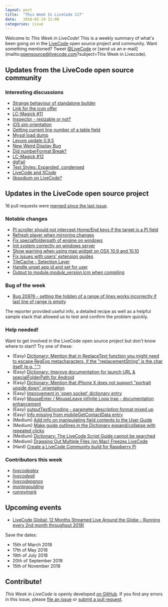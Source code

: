```yaml
---
layout: post
title:  "This Week In LiveCode 117"
date:   2018-02-19 12:00
categories: issue
---
```


Welcome to *This Week in LiveCode*!  This is a weekly summary of what's been
going on in the [LiveCode](https://livecode.com/) open source project and
community.  Want something mentioned?  Tweet
[@LiveCode](https://twitter.com/LiveCode) or
[send us an e-mail](mailto:opensource@livecode.com?subject=This Week in Livecode).

## Updates from the LiveCode open source community

<!---
### News & blog posts

- [LiveCode 9 - The final preview](https://livecode.com/livecode-9-the-final-preview/)
--->



### Interesting discussions

- [Strange behaviour of standalone builder](https://www.mail-archive.com/use-livecode@lists.runrev.com/msg92723.html)
- [Link for the icon offer](https://www.mail-archive.com/use-livecode@lists.runrev.com/msg92734.html)
- [LC-Magick #11](https://www.mail-archive.com/use-livecode@lists.runrev.com/msg92747.html)
- [Inspector - resizable or not?](https://www.mail-archive.com/use-livecode@lists.runrev.com/msg92748.html)
- [iOS sim orientation](https://www.mail-archive.com/use-livecode@lists.runrev.com/msg92761.html)
- [Getting current line number of a table field](https://www.mail-archive.com/use-livecode@lists.runrev.com/msg92764.html)
- [Mysql load dump](https://www.mail-archive.com/use-livecode@lists.runrev.com/msg92766.html)
- [Levure update 0.9.5](https://www.mail-archive.com/use-livecode@lists.runrev.com/msg92777.html)
- [New Weird Display Bug](https://www.mail-archive.com/use-livecode@lists.runrev.com/msg92795.html)
- [Did numberFormat Break?](https://www.mail-archive.com/use-livecode@lists.runrev.com/msg92813.html)
- [LC-Magick #12](https://www.mail-archive.com/use-livecode@lists.runrev.com/msg92834.html)
- [dgFail](https://www.mail-archive.com/use-livecode@lists.runrev.com/msg92840.html)
- [Text Styles: Expanded, condensed](https://www.mail-archive.com/use-livecode@lists.runrev.com/msg92852.html)
- [LiveCode and XCode](https://www.mail-archive.com/use-livecode@lists.runrev.com/msg92856.html)
- [libsodium on LiveCode?](https://www.mail-archive.com/use-livecode@lists.runrev.com/msg92859.html)


## Updates in the LiveCode open source project

16 pull requests were [merged since the last issue](https://github.com/search?utf8=✓&q=org%3Alivecode+is%3Apublic+is%3Apr+is%3Amerged+merged%3A2018-02-12..2018-02-18&type=Issues).

<!---
### New LiveCode releases

- [LiveCode 8.1.9](https://downloads.livecode.com/livecode/#8_1_9)
--->


### Notable changes

- [PI scroller should not intercept Home/End keys if the target is a PI field](https://github.com/livecode/livecode-ide/pull/1911) 
- [Refresh player when mirroring changes](https://github.com/livecode/livecode/pull/6323)
- [Fix specialfolderpath of engine on windows](https://github.com/livecode/livecode/pull/6319)
- [Init system correctly on windows server](https://github.com/livecode/livecode/pull/6318)
- [Show warning when using map widget on OSX 10.9 and 10.10](https://github.com/livecode/livecode-ide/pull/1908)
- [Fix issues with users' extension guides](https://github.com/livecode/livecode-ide/pull/1891)
- [TileCache - Selection Layer](https://github.com/livecode/livecode/pull/6268)
- [Handle unset app id and set for user](https://github.com/livecode/livecode-ide/pull/1901)
- [Output to module._module_version_.lcm when compiling](https://github.com/livecode/livecode-ide/pull/1903)

### Bug of the week

- [Bug 20976 - setting the hidden of a range of lines works incorrectly if last line of range is empty](http://quality.livecode.com/show_bug.cgi?id=20976)

The reporter provided useful info, a detailed recipe as well as a helpful sample stack that allowed us to test and confirm the problem quickly.


### Help needed!

Want to get involved in the LiveCode open source project but don't know where
to start?  Try one of these:

- (Easy) [Dictionary: Mention that in ReplaceText function you might need to escape RegExp metacharacters, if the "replacementString" is the char itself (e.g. ".")](http://quality.livecode.com/show_bug.cgi?id=20943)
- (Easy) [Dictionary: Improve documentation for launch URL & specialFolderPath for Android](http://quality.livecode.com/show_bug.cgi?id=20722)
- (Easy) [Dictionary: Mention that iPhone X does not support "portrait upside down" orientation](http://quality.livecode.com/show_bug.cgi?id=20640)
- (Easy) [Improvement in 'open socket' dictionary entry](http://quality.livecode.com/show_bug.cgi?id=19597)
- (Easy) [MouseEnter / MouseLeave infinite Loop trap - documentation enhancement](http://quality.livecode.com/show_bug.cgi?id=20529)
- (Easy) [outputTextEncoding - parameter description format mixed up](http://quality.livecode.com/show_bug.cgi?id=19351)
- (Easy) [Info missing from mobileGetContactData entry](http://quality.livecode.com/show_bug.cgi?id=20359)
- (Medium) [Add info on manipulating field contents to the User Guide](http://quality.livecode.com/show_bug.cgi?id=18990)
- (Medium) [Make guide outlines in the Dictionary expand/collapse with repeated clicks](http://quality.livecode.com/show_bug.cgi?id=18184)
- (Medium) [Dictionary: The LiveCode Script Guide cannot be searched](http://quality.livecode.com/show_bug.cgi?id=15957)
- (Medium) [Dragging Out Multiple Files (on Mac) Freezes LiveCode](http://quality.livecode.com/show_bug.cgi?id=20925)
- (Hard) [Create a LiveCode Community build for Raspberry Pi](http://forums.livecode.com/viewtopic.php?f=76&t=27912)

### Contributors this week

- *[livecodealex](https://github.com/livecodealex)*
- *[livecodeali](https://github.com/livecodeali)*
- *[livecodepanos](https://github.com/livecodepanos)*
- *[montegoulding](https://github.com/montegoulding)*
- *[runrevmark](https://github.com/runrevmark)*

<!---
## Other LiveCode News

This section brings you other interesting news from across the LiveCode universe over the last week. This section may include non OSS projects.

- [iOS app Error ITMS-90529 submitting to app store via Application	Loader](https://www.mail-archive.com/use-livecode@lists.runrev.com/msg92707.html)
--->



## Upcoming events

* [LiveCode Global: 12 Months Streamed Live Around the Globe - Running every 2nd month throughout 2018!](https://livecode.com/global/) 

Save the dates:

- 15th of March 2018
- 17th of May 2018
- 19th of July 2018
- 20th of September 2018
- 15th of November 2018


## Contribute!

*This Week in LiveCode* is openly developed
[on GitHub](https://github.com/livecode/this-week-in-livecode).
If you find any errors in this issue, please
[file an issue](https://github.com/livecode/this-week-in-livecode/issues) or
[submit a pull request](https://github.com/livecode/this-week-in-livecode/pulls).
